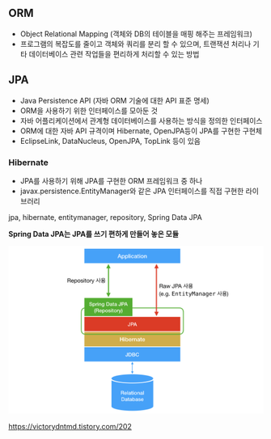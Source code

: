 ## ORM

- Object Relational Mapping (객체와 DB의 테이블을 매핑 해주는 프레임워크)
- 프로그램의 복잡도를 줄이고 객체와 쿼리를 분리 할 수 있으며, 트랜잭션 처리나 기타 데이터베이스 관련 작업들을 편리하게 처리할 수 있는 방법



## JPA

+ Java Persistence API  (자바 ORM 기술에 대한 API 표준 명세)
+ ORM을 사용하기 위한 인터페이스를 모아둔 것
+ 자바 어플리케이션에서 관계형 데이터베이스를 사용하는 방식을 정의한 인터페이스
+ ORM에 대한 자바 API 규격이며 Hibernate, OpenJPA등이 JPA를 구현한 구현체
+ EclipseLink, DataNucleus, OpenJPA, TopLink 등이 있음



### Hibernate

- JPA를 사용하기 위해  JPA를 구현한 ORM 프레임워크 중 하나
- javax.persistence.EntityManager와 같은 JPA 인터페이스를 직접 구현한 라이브러리



jpa, hibernate, entitymanager, repository, Spring Data JPA



**Spring Data JPA는 JPA를 쓰기 편하게 만들어 놓은 모듈**

![jpa](./images/jpa.png)


https://victorydntmd.tistory.com/202

 